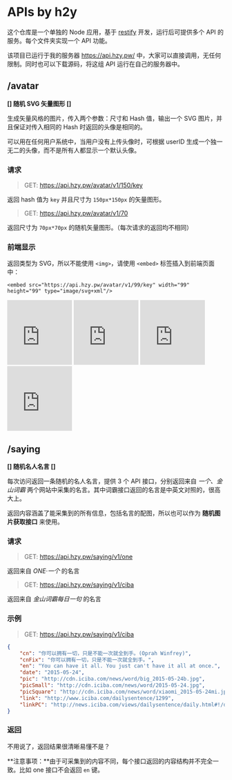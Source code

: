 # APIs by h2y

这个仓库是一个单独的 Node 应用，基于 [restify](http://restify.com/) 开发，运行后可提供多个 API 的服务。每个文件夹实现一个 API 功能。

该项目已运行于我的服务器 <https://api.hzy.pw/> 中，大家可以直接调用，无任何限制。同时也可以下载源码，将这组 API 运行在自己的服务器中。

## /avatar

**[] 随机 SVG 矢量图形 []**

生成矢量风格的图片，传入两个参数：尺寸和 Hash 值，输出一个 SVG 图片，并且保证对传入相同的 Hash 时返回的头像是相同的。

可以用在任何用户系统中，当用户没有上传头像时，可根据 userID 生成一个独一无二的头像，而不是所有人都显示一个默认头像。

### 请求

> GET: <https://api.hzy.pw/avatar/v1/150/key>

返回 hash 值为 `key` 并且尺寸为 `150px*150px` 的矢量图形。

> GET: <https://api.hzy.pw/avatar/v1/70>

返回尺寸为 `70px*70px` 的随机矢量图形。（每次请求的返回均不相同）

### 前端显示

返回类型为 SVG，所以不能使用 `<img>`，请使用 `<embed>` 标签插入到前端页面中：

`<embed src="https://api.hzy.pw/avatar/v1/99/key" width="99" height="99" type="image/svg+xml"/>`

<embed src="https://api.hzy.pw/avatar/v1/150"   width="150" height="150" type="image/svg+xml"/>
<embed src="https://api.hzy.pw/avatar/v1/150/1" width="150" height="150" type="image/svg+xml"/>
<embed src="https://api.hzy.pw/avatar/v1/150/2" width="150" height="150" type="image/svg+xml"/>
<embed src="https://api.hzy.pw/avatar/v1/150/3" width="150" height="150" type="image/svg+xml"/>


## /saying

**[] 随机名人名言 []**

每次访问返回一条随机的名人名言，提供 3 个 API 接口，分别返回来自 _一个、金山词霸_ 两个网站中采集的名言。其中词霸接口返回的名言是中英文对照的，很高大上。

返回内容涵盖了能采集到的所有信息，包括名言的配图，所以也可以作为 **随机图片获取接口** 来使用。

### 请求

> GET: <https://api.hzy.pw/saying/v1/one>

返回来自 _ONE·一个_ 的名言

> GET: <https://api.hzy.pw/saying/v1/ciba>

返回来自 _金山词霸每日一句_ 的名言

### 示例

> GET: <https://api.hzy.pw/saying/v1/ciba>

```json
{
    "cn": "你可以拥有一切，只是不能一次就全到手。(Oprah Winfrey)",
    "cnFix": "你可以拥有一切，只是不能一次就全到手。",
    "en": "You can have it all. You just can't have it all at once.",
    "date": "2015-05-24",
    "pic": "http://cdn.iciba.com/news/word/big_2015-05-24b.jpg",
    "picSmall": "http://cdn.iciba.com/news/word/2015-05-24.jpg",
    "picSquare": "http://cdn.iciba.com/news/word/xiaomi_2015-05-24mi.jpg",
    "link": "http://www.iciba.com/dailysentence/1299",
    "linkPC": "http://news.iciba.com/views/dailysentence/daily.html#!/detail/sid/1299"
}
```

### 返回

不用说了，返回结果很清晰易懂不是？

**注意事项：**由于可采集到的内容不同，每个接口返回的内容结构并不完全一致。比如 one 接口不会返回 `en` 键。
